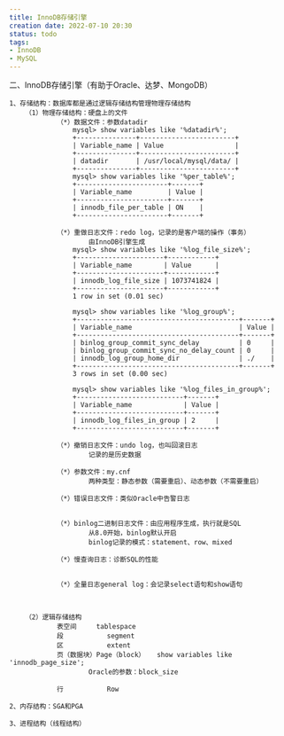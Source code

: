```yaml
---
title: InnoDB存储引擎
creation date: 2022-07-10 20:30 
status: todo
tags:
- InnoDB
- MySQL
---
```


二、InnoDB存储引擎（有助于Oracle、达梦、MongoDB）

	1、存储结构：数据库都是通过逻辑存储结构管理物理存储结构
		（1）物理存储结构：硬盘上的文件
				（*）数据文件：参数datadir
					mysql> show variables like '%datadir%';
					+---------------+------------------------+
					| Variable_name | Value                  |
					+---------------+------------------------+
					| datadir       | /usr/local/mysql/data/ |
					+---------------+------------------------+
					mysql> show variables like '%per_table%';
					+-----------------------+-------+
					| Variable_name         | Value |
					+-----------------------+-------+
					| innodb_file_per_table | ON    |
					+-----------------------+-------+
				
				（*）重做日志文件：redo log，记录的是客户端的操作（事务）
						由InnoDB引擎生成
					mysql> show variables like '%log_file_size%';
					+----------------------+------------+
					| Variable_name        | Value      |
					+----------------------+------------+
					| innodb_log_file_size | 1073741824 |
					+----------------------+------------+
					1 row in set (0.01 sec)

					mysql> show variables like '%log_group%';
					+-----------------------------------------+-------+
					| Variable_name                           | Value |
					+-----------------------------------------+-------+
					| binlog_group_commit_sync_delay          | 0     |
					| binlog_group_commit_sync_no_delay_count | 0     |
					| innodb_log_group_home_dir               | ./    |
					+-----------------------------------------+-------+
					3 rows in set (0.00 sec)

					mysql> show variables like '%log_files_in_group%';
					+---------------------------+-------+
					| Variable_name             | Value |
					+---------------------------+-------+
					| innodb_log_files_in_group | 2     |
					+---------------------------+-------+
				
				（*）撤销日志文件：undo log，也叫回滚日志
						记录的是历史数据
				
				（*）参数文件：my.cnf
						两种类型：静态参数（需要重启）、动态参数（不需要重启）
				
				（*）错误日志文件：类似Oracle中告警日志
				
				
				（*）binlog二进制日志文件：由应用程序生成，执行就是SQL
						从8.0开始，binlog默认开启
						binlog记录的模式：statement、row、mixed
				
				（*）慢查询日志：诊断SQL的性能
				
				
				（*）全量日志general log：会记录select语句和show语句
				
				
		
		（2）逻辑存储结构
				表空间		tablespace
				段			segment
				区			extent
				页（数据块）Page（block）   show variables like 'innodb_page_size';
						Oracle的参数：block_size
				
				行			Row
		
	2、内存结构：SGA和PGA
	
	3、进程结构（线程结构）
